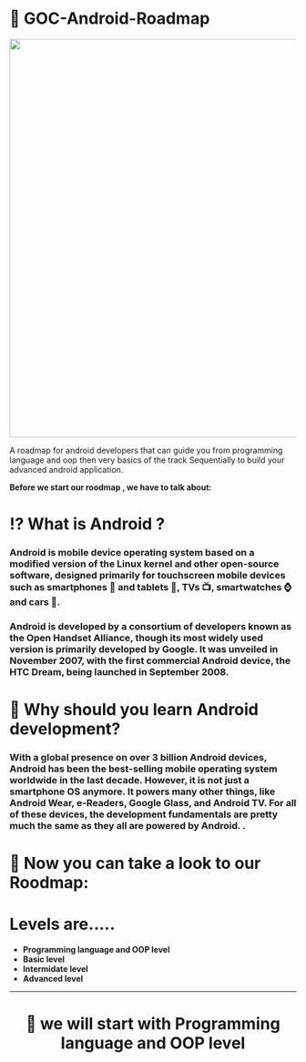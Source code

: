 # 🤖 GOC-Android-Roadmap

<img src="https://github.com/ZeinabAbdien00/GOC-Android-Roadmap/assets/105871085/0bc0e127-aaaa-434c-b08b-ff45e2382388" width="1500" height="700">


A roadmap for android developers that can guide you from programming language and oop then very basics of the track Sequentially to build your advanced android application.</p>
<p dir="auto"><strong>Before we start our roodmap , we have to talk about:

# ⁉️ What is Android ?
### Android is mobile device operating system  based on a modified version of the Linux kernel and other open-source software, designed primarily for touchscreen mobile devices such as smartphones 📱 and tablets 📱, TVs 📺, smartwatches ⌚ and cars 🚗.

### Android is developed by a consortium of developers known as the Open Handset Alliance, though its most widely used version is primarily developed by Google. It was unveiled in November 2007, with the first commercial Android device, the HTC Dream, being launched in September 2008.

# 📘 Why should you learn Android development?

### With a global presence on over 3 billion Android devices, Android has been the best-selling mobile operating system worldwide in the last decade. However, it is not just a smartphone OS anymore. It powers many other things, like Android Wear, e-Readers, Google Glass, and Android TV. For all of these devices, the development fundamentals are pretty much the same as they all are powered by Android. .</p> 

# 🔖 Now you can take a look to our Roodmap:
 
 #  Levels are.....
 <ul>

<li>
Programming language and OOP level
</li>
<li>
Basic level
</li>
<li>
Intermidate level
</li>
<li>
Advanced level
</li>
</ul>

----

<div align="center"> <h1> 🔴 we will start with Programming language and OOP level</h1> </div>


